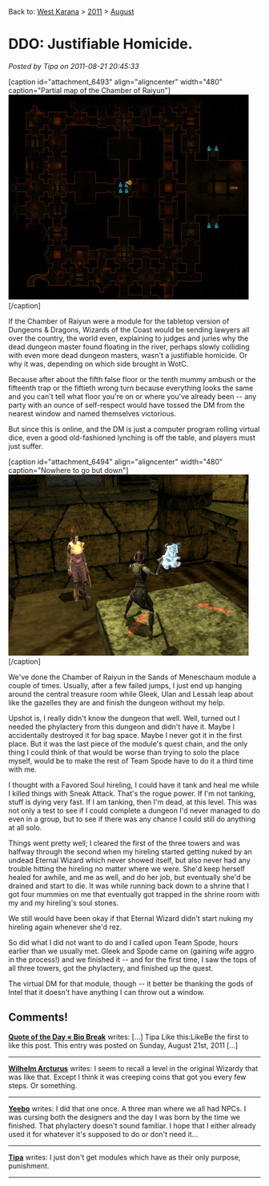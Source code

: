 Back to: [West Karana](/posts/westkarana.md) > [2011](/posts/2011/westkarana.md) > [August](./westkarana.md)
# DDO: Justifiable Homicide.

*Posted by Tipa on 2011-08-21 20:45:33*

[caption id="attachment\_6493" align="aligncenter" width="480" caption="Partial map of the Chamber of Raiyun"][![](../../../uploads/2011/08/dndclient-2011-08-21-19-25-20-77-480x409.jpg "Partial map of the Chamber of Raiyun")](../../../uploads/2011/08/dndclient-2011-08-21-19-25-20-77.jpg)[/caption]

If the Chamber of Raiyun were a module for the tabletop version of Dungeons & Dragons, Wizards of the Coast would be sending lawyers all over the country, the world even, explaining to judges and juries why the dead dungeon master found floating in the river, perhaps slowly colliding with even more dead dungeon masters, wasn't a justifiable homicide. Or why it was, depending on which side brought in WotC.

Because after about the fifth false floor or the tenth mummy ambush or the fifteenth trap or the fiftieth wrong turn because everything looks the same and you can't tell what floor you're on or where you've already been -- any party with an ounce of self-respect would have tossed the DM from the nearest window and named themselves victorious.

But since this is online, and the DM is just a computer program rolling virtual dice, even a good old-fashioned lynching is off the table, and players must just suffer.

[caption id="attachment\_6494" align="aligncenter" width="480" caption="Nowhere to go but down"][![](../../../uploads/2011/08/dndclient-2011-08-21-18-14-58-51-480x361.jpg "Nowhere to go but down")](../../../uploads/2011/08/dndclient-2011-08-21-18-14-58-51.jpg)[/caption]

We've done the Chamber of Raiyun in the Sands of Meneschaum module a couple of times. Usually, after a few failed jumps, I just end up hanging around the central treasure room while Gleek, Ulan and Lessah leap about like the gazelles they are and finish the dungeon without my help.

Upshot is, I really didn't know the dungeon that well. Well, turned out I needed the phylactery from this dungeon and didn't have it. Maybe I accidentally destroyed it for bag space. Maybe I never got it in the first place. But it was the last piece of the module's quest chain, and the only thing I could think of that would be worse than trying to solo the place myself, would be to make the rest of Team Spode have to do it a third time with me.

I thought with a Favored Soul hireling, I could have it tank and heal me while I killed things with Sneak Attack. That's the rogue power. If I'm not tanking, stuff is dying very fast. If I am tanking, then I'm dead, at this level. This was not only a test to see if I could complete a dungeon I'd never managed to do even in a group, but to see if there was any chance I could still do anything at all solo.

Things went pretty well; I cleared the first of the three towers and was halfway through the second when my hireling started getting nuked by an undead Eternal Wizard which never showed itself, but also never had any trouble hitting the hireling no matter where we were. She'd keep herself healed for awhile, and me as well, and do her job, but eventually she'd be drained and start to die. It was while running back down to a shrine that I got four mummies on me that eventually got trapped in the shrine room with my and my hireling's soul stones.

We still would have been okay if that Eternal Wizard didn't start nuking my hireling again whenever she'd rez.

So did what I did not want to do and I called upon Team Spode, hours earlier than we usually met. Gleek and Spode came on (gaining wife aggro in the process!) and we finished it -- and for the first time, I saw the tops of all three towers, got the phylactery, and finished up the quest.

The virtual DM for that module, though -- it better be thanking the gods of Intel that it doesn't have anything I can throw out a window.

## Comments!

**[Quote of the Day &laquo; Bio Break](http://biobreak.wordpress.com/2011/08/21/quote-of-the-day-155/)** writes: [...] Tipa Like this:LikeBe the first to like this post. This entry was posted on Sunday, August 21st, 2011 [...]

---

**[Wilhelm Arcturus](http://tagn.wordpress.com/)** writes: I seem to recall a level in the original Wizardy that was like that. Except I think it was creeping coins that got you every few steps. Or something.

---

**[Yeebo](http://yfernbottom.blogspot.com/)** writes: I did that one once. A three man where we all had NPCs. I was cursing both the designers and the day I was born by the time we finished. That phylactery doesn't sound familiar. I hope that I either already used it for whatever it's supposed to do or don't need it...

---

**[Tipa](https://chasingdings.com)** writes: I just don't get modules which have as their only purpose, punishment.

---

